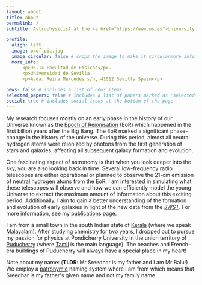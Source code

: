 ```yaml
---
layout: about
title: about
permalink: /
subtitle: Astrophysicist at the <a href="https://www.us.es">University of Seville</a>, Spain #Address. Contacts. Moto. Etc.

profile:
  align: left
  image: prof_pic.jpg
  image_circular: false # crops the image to make it circularmore_info
  more_info:
      <p>D5.14 Facultad de Físicas</p>.
      <p>Universidad de Sevilla
      <p>Avda. Reina Mercedes s/n, 41012 Sevilla Spain</p>

news: false # includes a list of news items
selected_papers: false # includes a list of papers marked as "selected={true}"
social: true # includes social icons at the bottom of the page
---
```


My research focuses mostly on an early phase in the history of our Universe known as the [Epoch of Reionisation](https://en.wikipedia.org/wiki/Reionization) (EoR) which happened in the first billion years after the Big Bang. The EoR marked a significant phase-change in the history of the universe. During this period, almost all neutral hydrogen atoms were reionized by photons from the first generation of stars and galaxies, affecting all subsequent galaxy formation and evolution.

One fascinating aspect of astronomy is that when you look deeper into the sky, you are also looking back in time. Several low-frequency radio telescopes are either operational or planned to observe the 21-cm emission of neutral hydrogen atoms from the EoR. I am interested in simulating what these telescopes will observe and how we can efficiently model the young Universe to extract the maximum amount of information about this exciting period. Additionally, I aim to gain a better understanding of the formation and evolution of early galaxies in light of the new data from the [*JWST*](https://en.wikipedia.org/wiki/James_Webb_Space_Telescope). For more information, see my [publications page](https://s-balu.github.io/publications/).

I am from a small town in the south Indian state of [Kerala](https://en.wikipedia.org/wiki/Kerala) (where we speak [Malayalam](https://en.wikipedia.org/wiki/Malayalam)). After studying chemistry for two years, I dropped out to pursue my passion for physics at Pondicherry University in the union territory of [Puducherry](https://en.wikipedia.org/wiki/Pondicherry) (where [Tamil](https://en.wikipedia.org/wiki/Tamil_language) is the main language). The beaches and French-era buildings of Puducherry will always have a special place in my heart!

Note about my name: (**TLDR**: Mr Sreedhar is my father and I am Mr Balu!) We employ a [patronymic](https://en.wikipedia.org/wiki/Patronymic#South_Asia) naming system where I am from which means that Sreedhar is my father's given name and not my family name.
